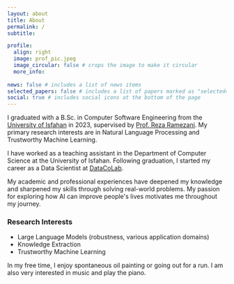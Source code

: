 ```yaml
---
layout: about
title: About
permalink: /
subtitle:

profile:
  align: right
  image: prof_pic.jpeg
  image_circular: false # crops the image to make it circular
  more_info: 
  
news: false # includes a list of news items
selected_papers: false # includes a list of papers marked as "selected={true}"
social: true # includes social icons at the bottom of the page
---
```


I graduated with a B.Sc. in Computer Software Engineering from the [University of Isfahan](https://www.ui.ac.ir/EN) in 2023, supervised by [Prof. Reza Ramezani](https://scholar.google.com/citations?user=QDa3wGgAAAAJ&hl=en). My primary research interests are in Natural Language Processing and Trustworthy Machine Learning.

I have worked as a teaching assistant in the Department of Computer Science at the University of Isfahan. Following graduation, I started my career as a Data Scientist at [DataCoLab](https://datacolab.co.uk/).

My academic and professional experiences have deepened my knowledge and sharpened my skills through solving real-world problems. My passion for exploring how AI can improve people's lives motivates me throughout my journey.



### Research Interests

- Large Language Models (robustness, various application domains)
- Knowledge Extraction
- Trustworthy Machine Learning

In my free time, I enjoy spontaneous oil painting or going out for a run. I am also very interested in music and play the piano.
